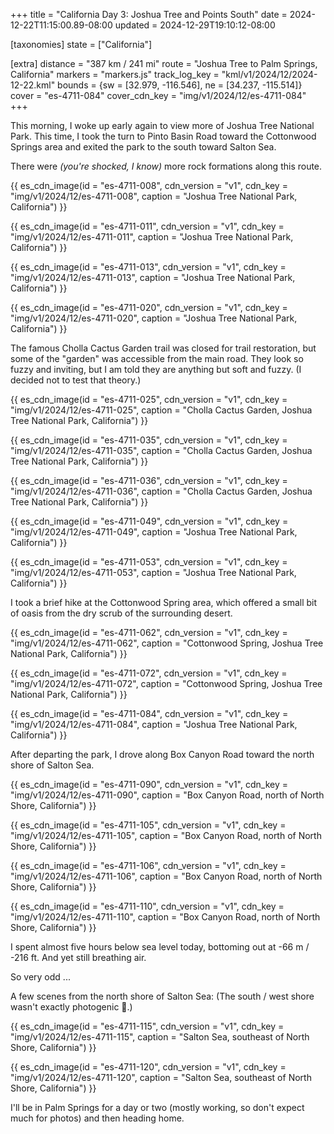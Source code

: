 +++
title = "California Day 3: Joshua Tree and Points South"
date = 2024-12-22T11:15:00.89-08:00
updated = 2024-12-29T19:10:12-08:00

[taxonomies]
state = ["California"]

[extra]
distance = "387 km / 241 mi"
route = "Joshua Tree to Palm Springs, California"
markers = "markers.js"
track_log_key = "kml/v1/2024/12/2024-12-22.kml"
bounds = {sw = [32.979, -116.546], ne = [34.237, -115.514]}
cover = "es-4711-084"
cover_cdn_key = "img/v1/2024/12/es-4711-084"
+++

This morning, I woke up early again to view more of Joshua Tree National Park. This time, I took the turn to Pinto Basin Road toward the Cottonwood Springs area and exited the park to the south toward Salton Sea.

<!-- more -->

There were _(you're shocked, I know)_ more rock formations along this route.

{{ es_cdn_image(id = "es-4711-008", cdn_version = "v1", cdn_key = "img/v1/2024/12/es-4711-008", caption = "Joshua Tree National Park, California") }}

{{ es_cdn_image(id = "es-4711-011", cdn_version = "v1", cdn_key = "img/v1/2024/12/es-4711-011", caption = "Joshua Tree National Park, California") }}

{{ es_cdn_image(id = "es-4711-013", cdn_version = "v1", cdn_key = "img/v1/2024/12/es-4711-013", caption = "Joshua Tree National Park, California") }}

{{ es_cdn_image(id = "es-4711-020", cdn_version = "v1", cdn_key = "img/v1/2024/12/es-4711-020", caption = "Joshua Tree National Park, California") }}

The famous Cholla Cactus Garden trail was closed for trail restoration, but some of the "garden" was accessible from the main road. They look so fuzzy and inviting, but I am told they are anything but soft and fuzzy. (I decided not to test that theory.)

{{ es_cdn_image(id = "es-4711-025", cdn_version = "v1", cdn_key = "img/v1/2024/12/es-4711-025", caption = "Cholla Cactus Garden, Joshua Tree National Park, California") }}

{{ es_cdn_image(id = "es-4711-035", cdn_version = "v1", cdn_key = "img/v1/2024/12/es-4711-035", caption = "Cholla Cactus Garden, Joshua Tree National Park, California") }}

{{ es_cdn_image(id = "es-4711-036", cdn_version = "v1", cdn_key = "img/v1/2024/12/es-4711-036", caption = "Cholla Cactus Garden, Joshua Tree National Park, California") }}

{{ es_cdn_image(id = "es-4711-049", cdn_version = "v1", cdn_key = "img/v1/2024/12/es-4711-049", caption = "Joshua Tree National Park, California") }}

{{ es_cdn_image(id = "es-4711-053", cdn_version = "v1", cdn_key = "img/v1/2024/12/es-4711-053", caption = "Joshua Tree National Park, California") }}

I took a brief hike at the Cottonwood Spring area, which offered a small bit of oasis from the dry scrub of the surrounding desert.

{{ es_cdn_image(id = "es-4711-062", cdn_version = "v1", cdn_key = "img/v1/2024/12/es-4711-062", caption = "Cottonwood Spring, Joshua Tree National Park, California") }}

{{ es_cdn_image(id = "es-4711-072", cdn_version = "v1", cdn_key = "img/v1/2024/12/es-4711-072", caption = "Cottonwood Spring, Joshua Tree National Park, California") }}

{{ es_cdn_image(id = "es-4711-084", cdn_version = "v1", cdn_key = "img/v1/2024/12/es-4711-084", caption = "Joshua Tree National Park, California") }}

After departing the park, I drove along Box Canyon Road toward the north shore of Salton Sea.

{{ es_cdn_image(id = "es-4711-090", cdn_version = "v1", cdn_key = "img/v1/2024/12/es-4711-090", caption = "Box Canyon Road, north of North Shore, California") }}

{{ es_cdn_image(id = "es-4711-105", cdn_version = "v1", cdn_key = "img/v1/2024/12/es-4711-105", caption = "Box Canyon Road, north of North Shore, California") }}

{{ es_cdn_image(id = "es-4711-106", cdn_version = "v1", cdn_key = "img/v1/2024/12/es-4711-106", caption = "Box Canyon Road, north of North Shore, California") }}

{{ es_cdn_image(id = "es-4711-110", cdn_version = "v1", cdn_key = "img/v1/2024/12/es-4711-110", caption = "Box Canyon Road, north of North Shore, California") }}

I spent almost five hours below sea level today, bottoming out at -66 m / -216 ft. And yet still breathing air.

So very odd ...

A few scenes from the north shore of Salton Sea: (The south / west shore wasn't exactly photogenic 🥲.)

{{ es_cdn_image(id = "es-4711-115", cdn_version = "v1", cdn_key = "img/v1/2024/12/es-4711-115", caption = "Salton Sea, southeast of North Shore, California") }}

{{ es_cdn_image(id = "es-4711-120", cdn_version = "v1", cdn_key = "img/v1/2024/12/es-4711-120", caption = "Salton Sea, southeast of North Shore, California") }}

I'll be in Palm Springs for a day or two (mostly working, so don't expect much for photos) and then heading home.
